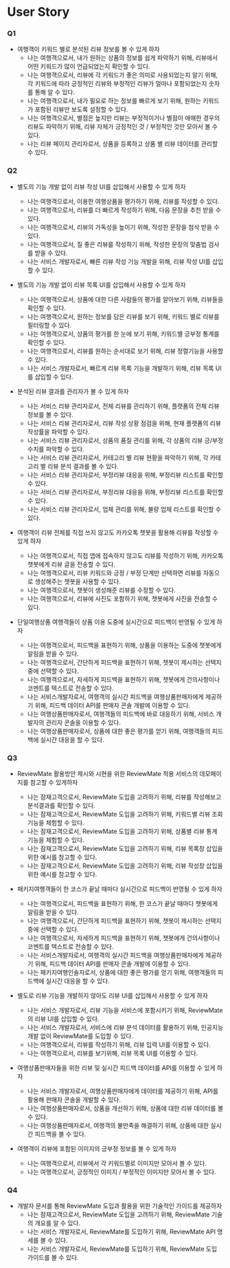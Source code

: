 # User Story

### Q1

- 여행객이 키워드 별로 분석된 리뷰 정보를 볼 수 있게 하자
    - 나는 여행객으로서, 내가 원하는 상품의 정보를 쉽게 파악하기 위해, 리뷰에서 어떤 키워드가 많이 언급되었는지 확인할 수 있다.
    - 나는 여행객으로서, 리뷰에 각 키워드가 좋은 의미로 사용되었는지 알기 위해, 각 키워드에 따라 긍정적인 리뷰와 부정적인 리뷰가 얼마나 포함되었는지 숫자를 통해 알 수 있다.
    - 나는 여행객으로서, 내가 필요로 하는 정보를 빠르게 보기 위해, 원하는 키워드가 포함된 리뷰만 보도록 설정할 수 있다.
    - 나는 여행객으로서, 별점은 높지만 리뷰는 부정적이거나 별점이 애매한 경우의 리뷰도 파악하기 위해, 리뷰 자체가 긍정적인 것 / 부정적인 것만 모아서 볼 수 있다.
    - 나는 리뷰 페이지 관리자로서, 상품을 등록하고 상품 별 리뷰 데이터를 관리할 수 있다.

### Q2

- 별도의 기능 개발 없이 리뷰 작성 UI를 삽입해서 사용할 수 있게 하자
    - 나는 여행객으로서, 이용한 여행상품을 평가하기 위해, 리뷰를 작성할 수 있다.
    - 나는 여행객으로서, 리뷰를 더 빠르게 작성하기 위해, 다음 문장을 추천 받을 수 있다.
    - 나는 여행객으로서, 리뷰의 가독성을 높이기 위해, 작성한 문장을 첨삭 받을 수 있다.
    - 나는 여행객으로서, 질 좋은 리뷰를 작성하기 위해, 작성한 문장의 맞춤법 검사를 받을 수 있다.
    - 나는 서비스 개발자로서, 빠른 리뷰 작성 기능 개발을 위해, 리뷰 작성 UI를 삽입할 수 있다.
- 별도의 기능 개발 없이 리뷰 목록 UI를 삽입해서 사용할 수 있게 하자
    - 나는 여행객으로서, 상품에 대한 다른 사람들의 평가를 알아보기 위해, 리뷰들을 확인할 수 있다.
    - 나는 여행객으로서, 원하는 정보를 담은 리뷰를 보기 위해, 키워드 별로 리뷰를 필터링할 수 있다.
    - 나는 여행객으로서, 상품의 평가를 한 눈에 보기 위해, 키워드별 긍부정 통계를 확인할 수 있다.
    - 나는 여행객으로서, 리뷰를 원하는 순서대로 보기 위해, 리뷰 정렬기능을 사용할 수 있다.
    - 나는 서비스 개발자로서, 빠르게 리뷰 목록 기능을 개발하기 위해, 리뷰 목록 UI를 삽입할 수 있다.
- 분석된 리뷰 결과를 관리자가 볼 수 있게 하자
    - 나는 서비스 리뷰 관리자로서, 전체 리뷰를 관리하기 위해, 플랫폼의 전체 리뷰 정보를 볼 수 있다.
    - 나는 서비스 리뷰 관리자로서, 리뷰 작성 상황 점검을 위해, 현재 플랫폼의 리뷰 작성률을 파악할 수 있다.
    - 나는 서비스 리뷰 관리자로서, 상품의 품질 관리를 위해, 각 상품의 리뷰 긍/부정 수치를 파악할 수 있다.
    - 나는 서비스 리뷰 관리자로서, 카테고리 별 리뷰 현황을 파악하기 위해, 각 카테고리 별 리뷰 분석 결과를 볼 수 있다.
    - 나는 서비스 리뷰 관리자로서, 부정리뷰 대응을 위해, 부정리뷰 리스트를 확인할 수 있다.
    - 나는 서비스 리뷰 관리자로서, 부정리뷰 대응을 위해, 부정리뷰 리스트를 확인할 수 있다.
    - 나는 서비스 리뷰 관리자로서, 업체 관리를 위해, 불량 업체 리스트를 확인할 수 있다.

- 여행객이 리뷰 전체를 직접 쓰지 않고도 카카오톡 챗봇을 활용해 리뷰를 작성할 수 있게 하자
    - 나는 여행객으로서, 직접 앱에 접속하지 않고도 리뷰를 작성하기 위해, 카카오톡 챗봇에게 리뷰 글을 전송할 수 있다.
    - 나는 여행객으로서, 리뷰 키워드와 긍정 / 부정 단계만 선택하면 리뷰를 자동으로 생성해주는 챗봇을 사용할 수 있다.
    - 나는 여행객으로서, 챗봇이 생성해준 리뷰를 수정할 수 있다.
    - 나는 여행객으로서, 리뷰에 사진도 포함하기 위해, 챗봇에게 사진을 전송할 수 있다.

- 단일여행상품 여행객들이 상품 이용 도중에 실시간으로 피드백이 반영될 수 있게 하자
    - 나는 여행객으로서, 피드백을 표현하기 위해, 상품을 이용하는 도중에 챗봇에게 알림을 받을 수 있다.
    - 나는 여행객으로서, 간단하게 피드백을 표현하기 위해, 챗봇이 제시하는 선택지 중에 선택할 수 있다.
    - 나는 여행객으로서, 자세하게 피드백을 표현하기 위해, 챗봇에게 건의사항이나 코멘트를 텍스트로 전송할 수 있다.
    - 나는 서비스개발자로서, 여행객의 실시간 피드백을 여행상품판매자에게 제공하기 위해, 피드백 데이터 API를 판매자 콘솔 개발에 이용할 수 있다.
    - 나는 여행상품판매자로서, 여행객들의 피드백에 바로 대응하기 위해, 서비스 개발자의 관리자 콘솔을 이용할 수 있다.
    - 나는 여행상품판매자로서, 상품에 대한 좋은 평가를 얻기 위해, 여행객들의 피드백에 실시간 대응을 할 수 있다.

### Q3

- ReviewMate 활용방안 제시와 시현을 위한 ReviewMate 적용 서비스의 데모페이지를 참고할 수 있게하자
    - 나는 잠재고객으로서, ReviewMate 도입을 고려하기 위해, 리뷰를 작성해보고 분석결과를 확인할 수 있다.
    - 나는 잠재고객으로서, ReviewMate 도입을 고려하기 위해, 키워드별 리뷰 조회 기능을 체험할 수 있다.
    - 나는 잠재고객으로서, ReviewMate 도입을 고려하기 위해, 상품별 리뷰 통계 기능을 체험할 수 있다.
    - 나는 잠재고객으로서, ReviewMate 도입을 고려하기 위해, 리뷰 목록창 삽입을 위한 예시를 참고할 수 있다.
    - 나는 잠재고객으로서, ReviewMate 도입을 고려하기 위해, 리뷰 작성창 삽입을 위한 예시를 참고할 수 있다.

- 패키지여행객들이 한 코스가 끝날 때마다 실시간으로 피드백이 반영될 수 있게 하자
    - 나는 여행객으로서, 피드백을 표현하기 위해, 한 코스가 끝날 때마다 챗봇에게 알림을 받을 수 있다.
    - 나는 여행객으로서, 간단하게 피드백을 표현하기 위해, 챗봇이 제시하는 선택지 중에 선택할 수 있다.
    - 나는 여행객으로서, 자세하게 피드백을 표현하기 위해, 챗봇에게 건의사항이나 코멘트를 텍스트로 전송할 수 있다.
    - 나는 서비스개발자로서, 여행객의 실시간 피드백을 여행상품판매자에게 제공하기 위해, 피드백 데이터 API를 판매자 콘솔 개발에 이용할 수 있다.
    - 나는 패키지여행인솔자로서, 상품에 대한 좋은 평가를 얻기 위해, 여행객들의 피드백에 실시간 대응을 할 수 있다.

- 별도로 리뷰 기능을 개발하지 않아도 리뷰 UI를 삽입해서 사용할 수 있게 하자
    - 나는 서비스 개발자로서, 리뷰 기능을 서비스에 포함시키기 위해, ReviewMate의 리뷰 UI를 삽입할 수 있다.
    - 나는 서비스 개발자로서, 서비스에 리뷰 분석 데이터를 활용하기 위해, 인공지능 개발 없이 ReviewMate를 도입할 수 있다.
    - 나는 여행객으로서, 리뷰를 작성하기 위해, 리뷰 입력 UI를 이용할 수 있다.
    - 나는 여행객으로서, 리뷰를 보기위해, 리뷰 목록 UI를 이용할 수 있다.

- 여행상품판매자들을 위한 리뷰 및 실시간 피드백 데이터를 API를 이용할 수 있게 하자
    - 나는 서비스 개발자로서, 여행상품판매자에게 데이터를 제공하기 위해, API를 활용해 판매자 콘솔을 개발할 수 있다.
    - 나는 여행상품판매자로서, 상품을 개선하기 위해, 상품에 대한 리뷰 데이터를 볼 수 있다.
    - 나는 여행상품판매자로서, 여행객의 불만족을 해결하기 위해, 상품에 대한 실시간 피드백을 볼 수 있다.
- 여행객이 리뷰에 포함된 이미지의 긍부정 정보를 볼 수 있게 하자
    - 나는 여행객으로서, 리뷰에서 각 키워드별로 이미지만 모아서 볼 수 있다.
    - 나는 여행객으로서, 긍정적인 이미지 / 부정적인 이미지만 모아서 볼 수 있다.

### Q4

- 개발자 문서를 통해 ReviewMate 도입과 활용을 위한 기술적인 가이드를 제공하자
    - 나는 잠재고객으로서, ReviewMate 도입을 고려하기 위해, ReviewMate 기술의 개요를 알 수 있다.
    - 나는 서비스 개발자로서, ReviewMate를 도입하기 위해, ReviewMate API 명세를 볼 수 있다.
    - 나는 서비스 개발자로서, ReviewMate를 도입하기 위해, ReviewMate 도입 가이드를 볼 수 있다.